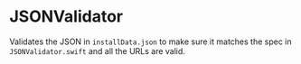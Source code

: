 # JSONValidator

Validates the JSON in `installData.json` to make sure it matches the spec in `JSONValidator.swift` and all the URLs are valid.
